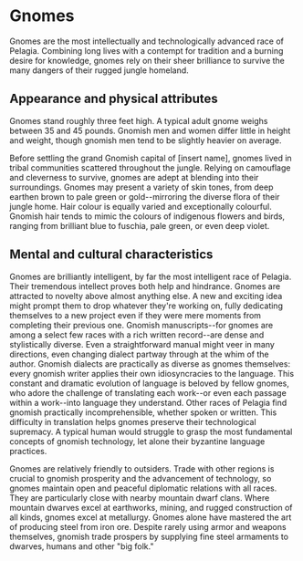 # Gnomes

Gnomes are the most intellectually and technologically advanced race of Pelagia. Combining long lives with a contempt for tradition and a burning desire for knowledge, gnomes rely on their sheer brilliance to survive the many dangers of their rugged jungle homeland.

## Appearance and physical attributes

Gnomes stand roughly three feet high. A typical adult gnome weighs between 35 and 45 pounds. Gnomish men and women differ little in height and weight, though gnomish men tend to be slightly heavier on average.

Before settling the grand Gnomish capital of [insert name], gnomes lived in tribal communities scattered throughout the jungle. Relying on camouflage and cleverness to survive, gnomes are adept at blending into their surroundings. Gnomes may present a variety of skin tones, from deep earthen brown to pale green or gold--mirroring the diverse flora of their jungle home. Hair colour is equally varied and exceptionally colourful. Gnomish hair tends to mimic the colours of indigenous flowers and birds, ranging from brilliant blue to fuschia, pale green, or even deep violet.

## Mental and cultural characteristics

Gnomes are brilliantly intelligent, by far the most intelligent race of Pelagia. Their tremendous intellect proves both help and hindrance. Gnomes are attracted to novelty above almost anything else. A new and exciting idea might prompt them to drop whatever they're working on, fully dedicating themselves to a new project even if they were mere moments from completing their previous one. Gnomish manuscripts--for gnomes are among a select few races with a rich written record--are dense and stylistically diverse. Even a straightforward manual might veer in many directions, even changing dialect partway through at the whim of the author. Gnomish dialects are practically as diverse as gnomes themselves: every gnomish writer applies their own idiosyncracies to the language. This constant and dramatic evolution of language is beloved by fellow gnomes, who adore the challenge of translating each work--or even each passage within a work--into language they understand. Other races of Pelagia find gnomish practically incomprehensible, whether spoken or written. This difficulty in translation helps gnomes preserve their technological supremacy. A typical human would struggle to grasp the most fundamental concepts of gnomish technology, let alone their byzantine language practices.

Gnomes are relatively friendly to outsiders. Trade with other regions is crucial to gnomish prosperity and the advancement of technology, so gnomes maintain open and peaceful diplomatic relations with all races. They are particularly close with nearby mountain dwarf clans. Where mountain dwarves excel at earthworks, mining, and rugged construction of all kinds, gnomes excel at metallurgy. Gnomes alone have mastered the art of producing steel from iron ore. Despite rarely using armor and weapons themselves, gnomish trade prospers by supplying fine steel armaments to dwarves, humans and other "big folk."

